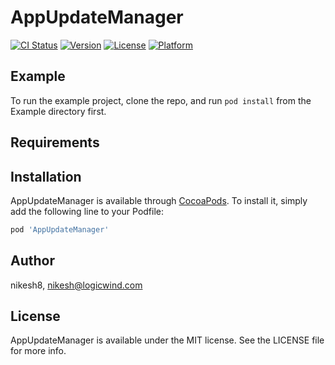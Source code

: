 # AppUpdateManager

[![CI Status](https://img.shields.io/travis/nikesh8/AppUpdateManager.svg?style=flat)](https://travis-ci.org/nikesh8/AppUpdateManager)
[![Version](https://img.shields.io/cocoapods/v/AppUpdateManager.svg?style=flat)](https://cocoapods.org/pods/AppUpdateManager)
[![License](https://img.shields.io/cocoapods/l/AppUpdateManager.svg?style=flat)](https://cocoapods.org/pods/AppUpdateManager)
[![Platform](https://img.shields.io/cocoapods/p/AppUpdateManager.svg?style=flat)](https://cocoapods.org/pods/AppUpdateManager)

## Example

To run the example project, clone the repo, and run `pod install` from the Example directory first.

## Requirements

## Installation

AppUpdateManager is available through [CocoaPods](https://cocoapods.org). To install
it, simply add the following line to your Podfile:

```ruby
pod 'AppUpdateManager'
```

## Author

nikesh8, nikesh@logicwind.com

## License

AppUpdateManager is available under the MIT license. See the LICENSE file for more info.
